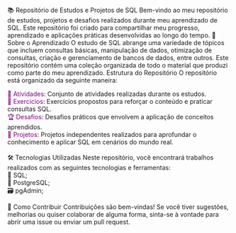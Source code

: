 <span style="color:golden;">
📚 Repositório de Estudos e Projetos de SQL </span>
Bem-vindo ao meu repositório de estudos, projetos e desafios realizados durante meu aprendizado de SQL. Este repositório foi criado para compartilhar meu progresso, aprendizado e aplicações práticas desenvolvidas ao longo do tempo.

<span style="color:golden;">
📖 Sobre o Aprendizado </span>
O estudo de SQL abrange uma variedade de tópicos que incluem consultas básicas, manipulação de dados, otimização de consultas, criação e gerenciamento de bancos de dados, entre outros. Este repositório contém uma coleção organizada de todo o material que produzi como parte do meu aprendizado.

<span style="color:golden;">
Estrutura do Repositório </span>
O repositório está organizado da seguinte maneira:<br>

<span style="color:purple;">📂 Atividades</span>: Conjunto de atividades realizadas durante os estudos.<br>
<span style="color:purple;">📝 Exercícios</span>: Exercícios propostos para reforçar o conteúdo e praticar consultas SQL.<br>
<span style="color:purple;">🏆 Desafios</span>: Desafios práticos que envolvem a aplicação de conceitos aprendidos.<br>
<span style="color:purple;">🔬 Projetos</span>: Projetos independentes realizados para aprofundar o conhecimento e aplicar SQL em cenários do mundo real.<br><br>
<span style="color:golden;">
🛠️ Tecnologias Utilizadas
</span>
Neste repositório, você encontrará trabalhos realizados com as seguintes tecnologias e ferramentas:<br>
💾 SQL;<br>
🐘 PostgreSQL;<br>
🗃️ pgAdmin;<br>

<span style="color:golden;">
🤝 Como Contribuir
  </span>
Contribuições são bem-vindas! Se você tiver sugestões, melhorias ou quiser colaborar de alguma forma, sinta-se à vontade para abrir uma issue ou enviar um pull request.

